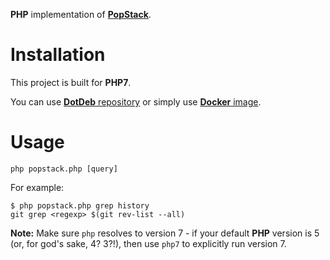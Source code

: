 **PHP** implementation of [**PopStack**](https://github.com/rafalwrzeszcz/popstack).

# Installation

This project is built for **PHP7**.

You can use [**DotDeb** repository](https://www.dotdeb.org/) or simply use
[**Docker** image](https://hub.docker.com/_/php/).

# Usage

```
php popstack.php [query]
```

For example:

```
$ php popstack.php grep history
git grep <regexp> $(git rev-list --all)
```

**Note:** Make sure `php` resolves to version 7 - if your default **PHP** version is 5 (or, for god's sake, 4? 3?!),
then use `php7` to explicitly run version 7.
